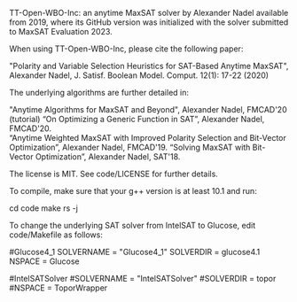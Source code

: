 TT-Open-WBO-Inc: an anytime MaxSAT solver by Alexander Nadel available from 2019, where its GitHub version was initialized with the solver submitted to MaxSAT Evaluation 2023. 

When using TT-Open-WBO-Inc, please cite the following paper:

  "Polarity and Variable Selection Heuristics for SAT-Based Anytime MaxSAT", Alexander Nadel, J. Satisf. Boolean Model. Comput. 12(1): 17-22 (2020)

The underlying algorithms are further detailed in:

  "Anytime Algorithms for MaxSAT and Beyond", Alexander Nadel, FMCAD'20 (tutorial)
  “On Optimizing a Generic Function in SAT”, Alexander Nadel, FMCAD'20.  
  “Anytime Weighted MaxSAT with Improved Polarity Selection and Bit-Vector Optimization”, Alexander Nadel, FMCAD'19.
  “Solving MaxSAT with Bit-Vector Optimization”, Alexander Nadel, SAT'18.

The license is MIT. See code/LICENSE for further details.

To compile, make sure that your g++ version is at least 10.1 and run:

  cd code
  make rs -j

To change the underlying SAT solver from IntelSAT to Glucose, edit code/Makefile as follows:

  #Glucose4_1
  SOLVERNAME = "Glucose4_1"
  SOLVERDIR  = glucose4.1
  NSPACE     = Glucose
  
  #IntelSATSolver
  #SOLVERNAME = "IntelSATSolver"
  #SOLVERDIR  = topor
  #NSPACE     = ToporWrapper
  
